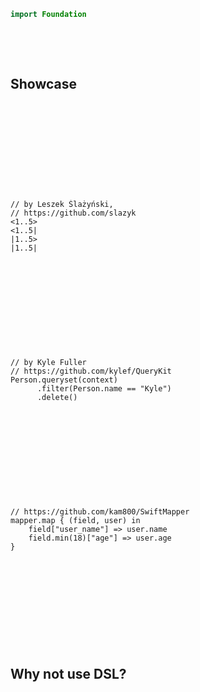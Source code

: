 ```swift
import Foundation
```
&nbsp;  

&nbsp;  

## Showcase

&nbsp;  

&nbsp;  

&nbsp;  

&nbsp;  

&nbsp;  

    // by Leszek Ślażyński, 
    // https://github.com/slazyk
    <1..5>
    <1..5| 
    |1..5> 
    |1..5|

&nbsp; 

&nbsp;  

&nbsp;  

&nbsp;  

&nbsp;  

    // by Kyle Fuller
    // https://github.com/kylef/QueryKit
    Person.queryset(context)
          .filter(Person.name == "Kyle")
          .delete()

&nbsp;  

&nbsp;  

&nbsp;  

&nbsp;  

&nbsp;  

    // https://github.com/kam800/SwiftMapper
    mapper.map { (field, user) in
        field["user_name"] => user.name
        field.min(18)["age"] => user.age
    }

&nbsp;  

&nbsp;  

&nbsp;  

&nbsp;  

&nbsp;  

## Why not use DSL?

&nbsp;  

&nbsp;  

&nbsp;  

&nbsp;  

&nbsp;  

&nbsp;  
